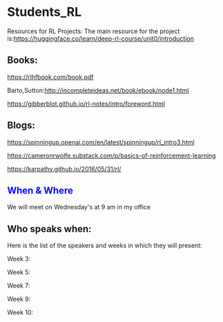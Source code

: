 # Students_RL

Resources for RL Projects:
The main resource for the project is:https://huggingface.co/learn/deep-rl-course/unit0/introduction

## Books:
https://rlhfbook.com/book.pdf

Barto,Sutton:http://incompleteideas.net/book/ebook/node1.html

https://gibberblot.github.io/rl-notes/intro/foreword.html

## Blogs:
https://spinningup.openai.com/en/latest/spinningup/rl_intro3.html

https://cameronrwolfe.substack.com/p/basics-of-reinforcement-learning

https://karpathy.github.io/2016/05/31/rl/

## <span style='color:blue'>When & Where</span>

We will meet on Wednesday's at 9 am in my office

## Who speaks when:
Here is the list of the speakers and weeks in which  they will present:

Week 3:

Week 5:

Week 7:

Week 9:

Week 10:
